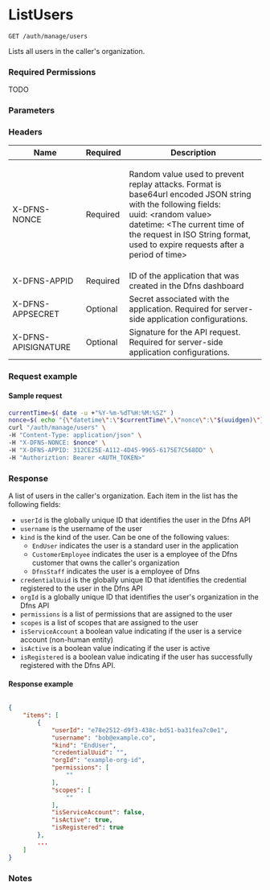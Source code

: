 # ListUsers

`GET /auth/manage/users`

Lists all users in the caller's organization.

### Required Permissions <a href="#scopes" id="scopes"></a>

TODO

### Parameters <a href="#parameters.1" id="parameters.1"></a>

### Headers  <a href="#request-body" id="request-body"></a>

| Name | Required | Description |
| ---- | -------- | ----------- |
| X-DFNS-NONCE | Required | <p>Random value used to prevent replay attacks. Format is base64url encoded JSON string with the following fields: <br>uuid: &#x3C;random value> <br>datetime: &#x3C;The current time of the request in ISO String format, used to expire requests after a period of time></p> |
| X-DFNS-APPID | Required | ID of the application that was created in the Dfns dashboard |
| X-DFNS-APPSECRET | Optional | Secret associated with the application. Required for server-side application configurations. |
| X-DFNS-APISIGNATURE | Optional | Signature for the API request. Required for server-side application configurations. |

### Request example <a href="#request-body" id="request-body"></a>

#### Sample request <a href="#sample-request" id="sample-request"></a>

```bash
currentTime=$( date -u +"%Y-%m-%dT%H:%M:%SZ" )
nonce=$( echo "{\"datetime\":\"$currentTime\",\"nonce\":\"$(uuidgen)\"}" | base64 | tr '/+' '_-' | tr -d '=' )
curl "/auth/manage/users" \
-H "Content-Type: application/json" \
-H "X-DFNS-NONCE: $nonce" \
-H "X-DFNS-APPID: 312CE25E-A112-4D45-9965-6175E7C568DD" \
-H "Authoriztion: Bearer <AUTH_TOKEN>"
```

### Response <a href="#response" id="response"></a>

A list of users in the caller's organization. Each item in the list has the following fields:

* `userId` is the globally unique ID that identifies the user in the Dfns API
* `username` is the username of the user
* `kind` is the kind of the user. Can be one of the following values:
  * `EndUser` indicates the user is a standard user in the application
  * `CustomerEmployee` indicates the user is a employee of the Dfns customer that owns the caller's organization
  * `DfnsStaff` indicates the user is a employee of Dfns
* `credentialUuid` is the globally unique ID that identifies the credential registered to the user in the Dfns API
* `orgId` is a globally unique ID that identifies the user's organization in the Dfns API
* `permissions` is a list of permissions that are assigned to the user
* `scopes` is a list of scopes that are assigned to the user
* `isServiceAccount` a boolean value indicating if the user is a service account (non-human entity)
* `isActive` is a boolean value indicating if the user is active
* `isRegistered` is a boolean value indicating if the user has successfully registered with the Dfns API.

#### Response example <a href="#response-example" id="response-example"></a>

```json

{
    "items": [
        {
            "userId": "e78e2512-d9f3-438c-bd51-ba31fea7c0e1",
            "username": "bob@example.co",
            "kind": "EndUser",
            "credentialUuid": "",
            "orgId": "example-org-id",
            "permissions": [
                ""
            ],
            "scopes": [
                ""
            ],
            "isServiceAccount": false,
            "isActive": true,
            "isRegistered": true
        },
        ...
    ]
}
```

### Notes <a href="#notes" id="notes"></a>

